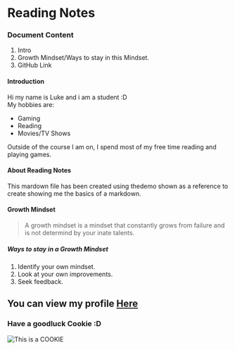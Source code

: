# Reading Notes

### Document Content

1. Intro
2. Growth Mindset/Ways to stay in this Mindset.
3. GitHub Link
  
#### Introduction

Hi my name is Luke and i am a student :D  
My hobbies are:
  
- Gaming
- Reading
- Movies/TV Shows
  
Outside of the course I am on, I spend most of my free time reading and playing games.  
  
#### About Reading Notes

This mardown file has been created using thedemo shown as a reference to create showing me the basics of a markdown.  
  
#### Growth Mindset
>
> A growth mindset is a mindset that constantly grows from failure and is not determind by your inate talents.  
>
##### Ways to stay in a Growth Mindset

1. Identify your own mindset.
2. Look at your own improvements.
3. Seek feedback.
  
## You can view my profile [Here](https://github.com/LHARDING157)  
  
### Have a goodluck Cookie :D

![This is a COOKIE](https://www.pngkey.com/png/full/199-1994576_cookie-vector-png-cookie-clip-art-png.png)
